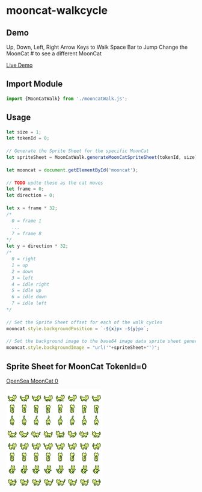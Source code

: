 # mooncat-walkcycle

## Demo

Up, Down, Left, Right Arrow Keys to Walk
Space Bar to Jump
Change the MoonCat # to see a different MoonCat

[Live Demo](https://vinny-888.github.io/mooncat-walkcycle/index.html)

## Import Module

```javascript
import {MoonCatWalk} from './mooncatWalk.js';
```

## Usage

```javascript
let size = 1;
let tokenId = 0;

// Generate the Sprite Sheet for the specific MoonCat
let spriteSheet = MoonCatWalk.generateMoonCatSpriteSheet(tokenId, size);

let mooncat = document.getElementById('mooncat');

// TODO updte these as the cat moves 
let frame = 0;
let direction = 0;

let x = frame * 32;
/*
  0 = frame 1
  ...
  7 = frame 8
*/
let y = direction * 32;
/*
  0 = right
  1 = up
  2 = down
  3 = left
  4 = idle right
  5 = idle up
  6 = idle down
  7 = idle left
*/

// Set the Sprite Sheet offset for each of the walk cycles
mooncat.style.backgroundPosition = `-${x}px -${y}px`;

// Set the background image to the base64 image data sprite sheet generated above
mooncat.style.backgroundImage = "url('"+spriteSheet+"')";
```

## Sprite Sheet for MoonCat TokenId=0

[OpenSea MoonCat 0](https://opensea.io/assets/0xc3f733ca98e0dad0386979eb96fb1722a1a05e69/0)

![0.png](/images/0.png?raw=true "0.png")
